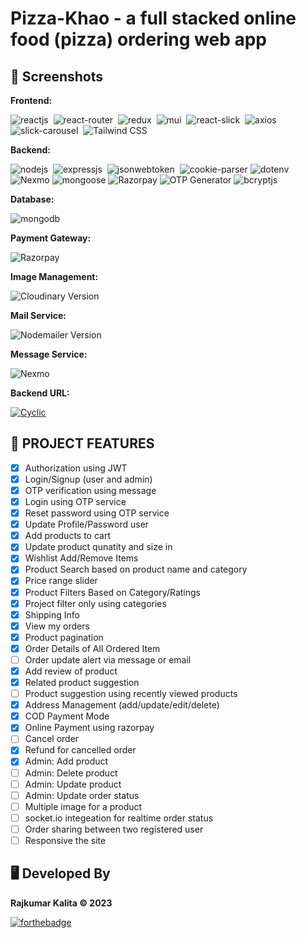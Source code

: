 # Pizza-Khao - a full stacked online food (pizza) ordering web app

## 📜 Screenshots

**Frontend:**


![reactjs](https://img.shields.io/badge/React-20232A?style=for-the-badge&logo=react&logoColor=61DAFB)&nbsp; ![react-router](https://img.shields.io/badge/React_Router-CA4245?style=for-the-badge&logo=react-router&logoColor=white)&nbsp;
![redux](https://img.shields.io/badge/Redux-593D88?style=for-the-badge&logo=redux&logoColor=white)&nbsp;
![mui](https://img.shields.io/badge/Material--UI-0081CB?style=for-the-badge&logo=material-ui&logoColor=white)&nbsp;
![react-slick](https://img.shields.io/badge/react-slick-f39c12?style=for-the-badge&logo=chartdotjs&logoColor=white)&nbsp;
![axios](https://img.shields.io/badge/Axios-8e44ad?style=for-the-badge&logo=chartdotjs&logoColor=white)&nbsp;
![slick-carousel](https://img.shields.io/badge/slick-carousel-FF6384?style=for-the-badge&logo=chartdotjs&logoColor=white)&nbsp;
![Tailwind CSS](https://img.shields.io/badge/Tailwind%20CSS-v2.2.7-blue)

**Backend:**


![nodejs](https://img.shields.io/badge/Node.js-43853D?style=for-the-badge&logo=node.js&logoColor=white)&nbsp; ![expressjs](https://img.shields.io/badge/Express.js-000000?style=for-the-badge&logo=express&logoColor=white)&nbsp;
![jsonwebtoken](https://img.shields.io/badge/JWT-000000?style=for-the-badge&logo=JSON%20web%20tokens&logoColor=white)&nbsp; ![cookie-parser](https://img.shields.io/badge/cookie--parser-v1.4.5-blue?logo=npm)
![dotenv](https://img.shields.io/badge/dotenv-v8.2.0-green?logo=dotenv&logoColor=white) ![Nexmo](https://img.shields.io/badge/Nexmo-v2.10.0-7B16FF?logo=nexmo&logoColor=white)
![mongoose](https://img.shields.io/badge/mongoose-v6.1.2-green) ![Razorpay](https://img.shields.io/badge/Razorpay-02042B?style=for-the-badge&logo=razorpay&logoColor=3395FF)
![OTP Generator](https://img.shields.io/badge/OTP%20Generator-v1.0.2-green?logo=Shield.io&logoColor=white) ![bcryptjs](https://img.shields.io/badge/bcryptjs-v2.4.3-green?logo=JavaScript&logoColor=white)

**Database:** 


![mongodb](https://img.shields.io/badge/MongoDB-4EA94B?style=for-the-badge&logo=mongodb&logoColor=white)&nbsp;

**Payment Gateway:** 


![Razorpay](https://img.shields.io/badge/Razorpay-02042B?style=for-the-badge&logo=razorpay&logoColor=3395FF)

**Image Management:** 


![Cloudinary Version](https://img.shields.io/npm/v/cloudinary?label=Cloudinary)

**Mail Service:** 


![Nodemailer Version](https://img.shields.io/npm/v/nodemailer?label=Nodemailer)

**Message Service:** 


![Nexmo](https://img.shields.io/badge/Nexmo-v2.10.0-7B16FF?logo=nexmo&logoColor=white)


**Backend URL:**


[![Cyclic](https://img.shields.io/badge/Cyclic-v1.0-blue)](https://pizza-khao-backend.cyclic.app)

## 🚀 PROJECT FEATURES

- [x] Authorization using JWT
- [x] Login/Signup (user and admin)
- [x] OTP verification using message
- [x] Login using OTP service
- [x] Reset password using OTP service
- [x] Update Profile/Password user
- [x] Add products to cart
- [x] Update product qunatity and size in
- [x] Wishlist Add/Remove Items
- [x] Product Search based on product name and category
- [x] Price range slider
- [x] Product Filters Based on Category/Ratings
- [x] Project filter only using categories
- [x] Shipping Info
- [x] View my orders
- [x] Product pagination
- [x] Order Details of All Ordered Item
- [ ] Order update alert via message or email
- [x] Add review of product
- [x] Related product suggestion
- [ ] Product suggestion using recently viewed products
- [x] Address Management (add/update/edit/delete)
- [x] COD Payment Mode
- [x] Online Payment using razorpay
- [ ] Cancel order
- [x] Refund for cancelled order
- [x] Admin: Add product
- [ ] Admin: Delete product
- [ ] Admin: Update product
- [ ] Admin: Update order status
- [ ] Multiple image for a product
- [ ] socket.io integeation for realtime order status
- [ ] Order sharing between two registered user
- [ ] Responsive the site

## 🖥️ Developed By

**Rajkumar Kalita © 2023** 


[![forthebadge](https://forthebadge.com/images/badges/built-with-love.svg)](https://www.instagram.com/__thisisrajkumar/?next=%2F)
